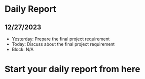 # Daily Report
## 12/27/2023
* Yesterday: Prepare the final project requirement
* Today: Discuss about the final project requirement
* Block: N/A
# Start your daily report from here
